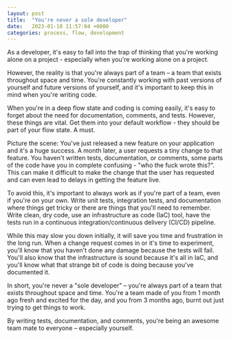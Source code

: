 ```yaml
---
layout: post
title:  "You're never a sole developer"
date:   2023-01-10 11:57:04 +0000
categories: process, flow, development
---
```


As a developer, it's easy to fall into the trap of thinking that you're working alone on a project - especially when you're working alone on a project. 

However, the reality is that you're always part of a team – a team that exists throughout space and time. You're constantly working with past versions of yourself and future versions of yourself, and it's important to keep this in mind when you're writing code.

When you're in a deep flow state and coding is coming easily, it's easy to forget about the need for documentation, comments, and tests. However, these things are vital. Get them into your default workflow - they should be part of your flow state. A must.

Picture the scene: You've just released a new feature on your application and it's a huge success. A month later, a user requests a tiny change to that feature. You haven't written tests, documentation, or comments, some parts of the code have you in complete confusing - "who the fuck wrote this?". This can make it difficult to make the change that the user has requested and can even lead to delays in getting the feature live.

To avoid this, it's important to always work as if you're part of a team, even if you're on your own. Write unit tests, integration tests, and documentation where things get tricky or there are things that you'll need to remember. Write clean, dry code, use an infrastructure as code (IaC) tool, have the tests run in a continuous integration/continuous delivery (CI/CD) pipeline.

While this may slow you down initially, it will save you time and frustration in the long run. When a change request comes in or it's time to experiment, you'll know that you haven't done any damage because the tests will fail. You'll also know that the infrastructure is sound because it's all in IaC, and you'll know what that strange bit of code is doing because you've documented it.

In short, you're never a "sole developer" – you're always part of a team that exists throughout space and time. You're a team made of you from 1 month ago fresh and excited for the day, and you from 3 months ago, burnt out just trying to get things to work.

By writing tests, documentation, and comments, you're being an awesome team mate to everyone – especially yourself.
